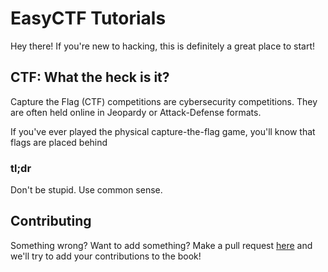 # EasyCTF Tutorials

Hey there! If you're new to hacking, this is definitely a great place to start!

## CTF: What the heck is it?

Capture the Flag (CTF) competitions are cybersecurity competitions. They are often held online in Jeopardy or Attack-Defense formats.

If you've ever played the physical capture-the-flag game, you'll know that flags are placed behind 

### tl;dr

Don't be stupid. Use common sense.

## Contributing

Something wrong? Want to add something? Make a pull request [here](https://github.com/easyctf/easyctf_learn) and we'll try to add your contributions to the book!
